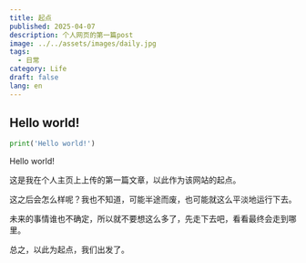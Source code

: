 ```yaml
---
title: 起点
published: 2025-04-07
description: 个人网页的第一篇post
image: ../../assets/images/daily.jpg
tags:
  - 日常
category: Life
draft: false
lang: en
---
```


## Hello world!

```python
print('Hello world!')
```

Hello world!

这是我在个人主页上上传的第一篇文章，以此作为该网站的起点。

这之后会怎么样呢？我也不知道，可能半途而废，也可能就这么平淡地运行下去。

未来的事情谁也不确定，所以就不要想这么多了，先走下去吧，看看最终会走到哪里。

总之，以此为起点，我们出发了。